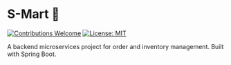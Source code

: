 # S-Mart 🛒

[![Contributions Welcome](https://img.shields.io/badge/contributions-welcome-brightgreen.svg?style=flat-square)](CONTRIBUTING.md)
[![License: MIT](https://img.shields.io/badge/License-MIT-blue.svg)](LICENSE)

A backend microservices project for order and inventory management. Built with Spring Boot.
